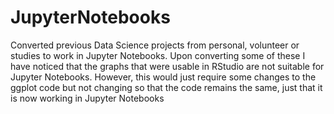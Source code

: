 # JupyterNotebooks
Converted previous Data Science projects from personal, volunteer or studies to work in Jupyter Notebooks. 
Upon converting some of these I have noticed that the graphs that were usable in RStudio are not suitable for Jupyter Notebooks. However, this would just require some changes to the ggplot code but not changing so that the code remains the same, just that it is now working in Jupyter Notebooks
